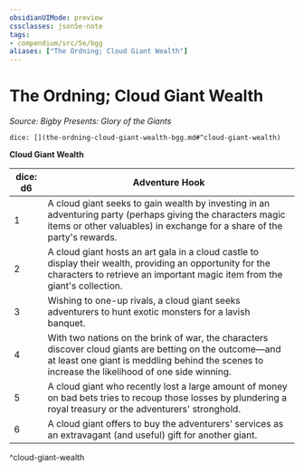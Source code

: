 ```yaml
---
obsidianUIMode: preview
cssclasses: json5e-note
tags:
- compendium/src/5e/bgg
aliases: ["The Ordning; Cloud Giant Wealth"]
---
```

# The Ordning; Cloud Giant Wealth
*Source: Bigby Presents: Glory of the Giants* 

`dice: [](the-ordning-cloud-giant-wealth-bgg.md#^cloud-giant-wealth)`

**Cloud Giant Wealth**

| dice: d6 | Adventure Hook |
|----------|----------------|
| 1 | A cloud giant seeks to gain wealth by investing in an adventuring party (perhaps giving the characters magic items or other valuables) in exchange for a share of the party's rewards. |
| 2 | A cloud giant hosts an art gala in a cloud castle to display their wealth, providing an opportunity for the characters to retrieve an important magic item from the giant's collection. |
| 3 | Wishing to one-up rivals, a cloud giant seeks adventurers to hunt exotic monsters for a lavish banquet. |
| 4 | With two nations on the brink of war, the characters discover cloud giants are betting on the outcome—and at least one giant is meddling behind the scenes to increase the likelihood of one side winning. |
| 5 | A cloud giant who recently lost a large amount of money on bad bets tries to recoup those losses by plundering a royal treasury or the adventurers' stronghold. |
| 6 | A cloud giant offers to buy the adventurers' services as an extravagant (and useful) gift for another giant. |
^cloud-giant-wealth